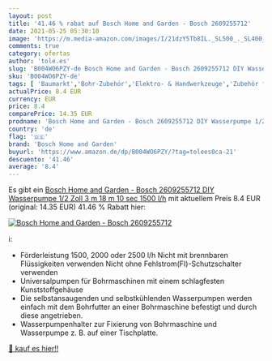 ```yaml
---
layout: post
title: '41.46 % rabat auf Bosch Home and Garden - Bosch 2609255712'
date: 2021-05-25 05:30:10
image: 'https://m.media-amazon.com/images/I/21dzY5Tb8IL._SL500_._SL400_.jpg'
comments: true
category: ofertas
author: 'tole.es'
slug: 'B004WO6PZY-de Bosch Home and Garden - Bosch 2609255712 DIY Wasserpumpe...'
sku: 'B004WO6PZY-de'
tags: [ 'Baumarkt','Bohr-Zubehör','Elektro- & Handwerkzeuge','Zubehör für Elektrowerkzeuge','bosch home and garden', ]
actualPrice: 8.4 EUR
currency: EUR
price: 8.4
comparePrice: 14.35 EUR
prodname: 'Bosch Home and Garden - Bosch 2609255712 DIY Wasserpumpe 1/2 Zoll  3 m  18 m  10 sec  1500 l/h'
country: 'de'
flag: '🇩🇪'
brand: 'Bosch Home and Garden'
buyurl: 'https://www.amazon.de/dp/B004WO6PZY/?tag=tolees0ca-21'
descuento: '41.46'
average: '8.4'
---
```


Es gibt ein [Bosch Home and Garden - Bosch 2609255712 DIY Wasserpumpe 1/2 Zoll  3 m  18 m  10 sec  1500 l/h](https://www.amazon.de/dp/B004WO6PZY/?tag=tolees0ca-21) mit aktuellem Preis 8.4 EUR (original: 14.35 EUR) 41.46 % Rabatt hier:

[![Bosch Home and Garden - Bosch 2609255712](https://m.media-amazon.com/images/I/21dzY5Tb8IL._SL500_._SL400_.jpg)](https://www.amazon.de/dp/B004WO6PZY/?tag=tolees0ca-21)

ℹ️:

- Förderleistung 1500, 2000 oder 2500 l/h Nicht mit brennbaren Flüssigkeiten verwenden Nicht ohne Fehlstrom(FI)-Schutzschalter verwenden
- Universalpumpen für Bohrmaschinen mit einem schlagfesten Kunststoffgehäuse
- Die selbstansaugenden und selbstkühlenden Wasserpumpen werden einfach mit dem Bohrfutter an einer Bohrmaschine befestigt und durch diese angetrieben.
- Wasserpumpenhalter zur Fixierung von Bohrmaschine und Wasserpumpe z. B. auf einer Tischplatte.

[🛒 kauf es hier!!](https://www.amazon.de/dp/B004WO6PZY/?tag=tolees0ca-21)

